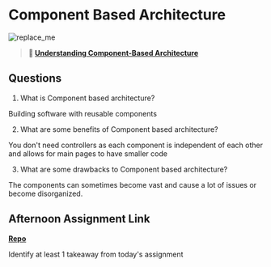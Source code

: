 # Component Based Architecture

![replace_me](https://codeworks.blob.core.windows.net/public/assets/img/illustrations/placeholder.svg)

> **📖 [Understanding Component-Based Architecture](https://codeworksacademy.com/fs-student-guide/resources/wk6/01-Component-Based-Architecture)**

## Questions

1. What is Component based architecture?

Building software with reusable components

2. What are some benefits of Component based architecture?

You don't need controllers as each component is independent of each other and allows for main pages to have smaller code

3. What are some drawbacks to Component based architecture?

The components can sometimes become vast and cause a lot of issues or become disorganized.

## Afternoon Assignment Link

**[Repo](https://github.com/JonathonMcNamara/<ASSIGNMENT_REPO>)**

Identify at least 1 takeaway from today's assignment
